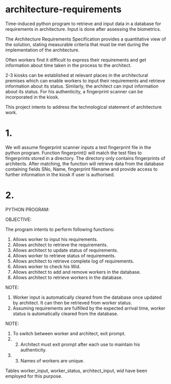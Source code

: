 # architecture-requirements
Time-induced python program to retrieve and input data in a database for requirements in architecture. Input is done after assessing the biometrics.


The Architecture Requirements Specification provides a quantitative view of the solution, stating measurable criteria that must be met during the implementation of the architecture.

Often workers find it difficult to express their requirements and get information about time taken in the process to the architect.

2-3 kiosks can be established at relevant places in the architectural premises which can enable workers to input their requirements and retrieve information about its status. Similarly, the architect can input information about its status. For his authenticity, a fingerprint scanner can be incorporated in the kiosk.

This project intents to address the technological statement of architecture work.

# 1.

We will assume fingerprint scanner inputs a test fingerprint file in the python program. Function fingerprint() will match the test files to fingerprints stored in a directory. The directory only contains fingerprints of architects. After matching, the function will retrieve data from the database containing fields SNo, Name, fingerprint filename and provide access to further information in the kiosk if user is authorised. 

# 2.
PYTHON PROGRAM:


OBJECTIVE:

The program intents to perform following functions:
1.	Allows worker to input his requirements.
2.	Allows architect to retrieve the requirements.
3.	Allows architect to update status of requirements.
4.	Allows worker to retrieve status of requirements.
5.	Allows architect to retrieve complete log of requirements.
6.	Allows worker to check his Wid. 
7.	Allows architect to add and remove workers in the database.
8.	Allows architect to retrieve workers in the database.

NOTE: 
1.	Worker input is automatically cleared from the database once updated by architect. It can then be retrieved from worker status.
2.	Assuming requirements are fulfilled by the expected arrival time, worker status is automatically cleared from the database.


NOTE: 
1. To switch between worker and architect, exit prompt.
2. 2. Architect must exit prompt after each use to maintain his authenticity.
3. 3. Names of workers are unique. 


Tables worker_input, worker_status, architect_input, wid have been employed for this purpose.
